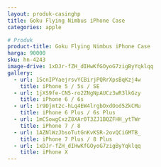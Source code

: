 ```yaml
---
layout: produk-casinghp
title: Goku Flying Nimbus iPhone Case
categories: apple

# Produk
product-title: Goku Flying Nimbus iPhone Case
harga: 90000
sku: hn-4243
image-drive: 1xDJr-fZH_dIHwKfGOyoG7zigByYqklqq
gallery:
  - url: 1ScnIPYaejrsvYCBirjPQRrXpsBqKzj4w
    title: iPhone 5 / 5s / SE
  - url: 1jXS9fe-CN5-ro2ZNgNpAUCz3wR3lkGzy
    title: iPhone 6 / 6s
  - url: 1r9Djmt2c-hLq4EW4lrgbOxdOod5ZkCMu
    title: iPhone 6 Plus / 6s Plus
  - url: 1mCSowgCxzZ8XAr0T3ZJ1BQZFHH_ytTWr
    title: iPhone 7 / 8
  - url: 1AZNlWzJbsoTutGnKvKSR-2ovQCiGMTB_
    title: iPhone 7 Plus / 8 Plus
  - url: 1xDJr-fZH_dIHwKfGOyoG7zigByYqklqq
    title: iPhone X
---
```

